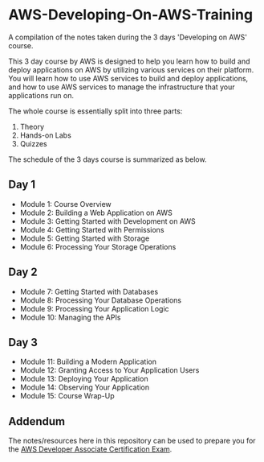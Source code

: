 # AWS-Developing-On-AWS-Training

A compilation of the notes taken during the 3 days 'Developing on AWS' course.

This 3 day course by AWS is designed to help you learn how to build and deploy applications on AWS by utilizing various services on their platform. You will learn how to use AWS services to build and deploy applications, and how to use AWS services to manage the infrastructure that your applications run on.

The whole course is essentially split into three parts:

1. Theory
2. Hands-on Labs
3. Quizzes

The schedule of the 3 days course is summarized as below.

## Day 1

- Module 1: Course Overview
- Module 2: Building a Web Application on AWS
- Module 3: Getting Started with Development on AWS
- Module 4: Getting Started with Permissions
- Module 5: Getting Started with Storage
- Module 6: Processing Your Storage Operations

## Day 2

- Module 7: Getting Started with Databases
- Module 8: Processing Your Database Operations
- Module 9: Processing Your Application Logic
- Module 10: Managing the APIs

## Day 3

- Module 11: Building a Modern Application
- Module 12: Granting Access to Your Application Users
- Module 13: Deploying Your Application
- Module 14: Observing Your Application
- Module 15: Course Wrap-Up

## Addendum

The notes/resources here in this repository can be used to prepare you for the [AWS Developer Associate Certification Exam](https://aws.amazon.com/certification/certified-developer-associate/).
